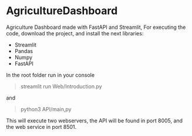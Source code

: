 # AgricultureDashboard
Agriculture Dashboard made with FastAPI and Streamlit, 
For executing the code, download the project, and install the next libraries:

- Streamlit
- Pandas
- Numpy
- FastAPI

In the root folder run in your console 

> streamlit run Web/Introduction.py

and 

> python3 API/main,py

This will execute two webservers, the API will be found in port 8005, and the web service in port 8501.
